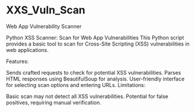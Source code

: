 # XXS_Vuln_Scan
Web App Vulnerability Scanner

Python XSS Scanner: Scan for Web App Vulnerabilities
This Python script provides a basic tool to scan for Cross-Site Scripting (XSS) vulnerabilities in web applications.

Features:

Sends crafted requests to check for potential XSS vulnerabilities.
Parses HTML responses using BeautifulSoup for analysis.
User-friendly interface for selecting scan options and entering URLs.
Limitations:

Basic scan may not detect all XSS vulnerabilities.
Potential for false positives, requiring manual verification.
